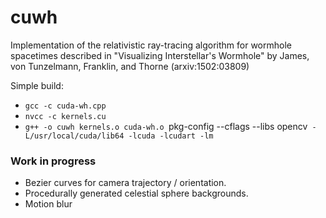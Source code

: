 # cuwh
Implementation of the relativistic ray-tracing algorithm 
for wormhole spacetimes described in "Visualizing Interstellar's Wormhole" by James, von Tunzelmann, Franklin, and Thorne (arxiv:1502:03809)

Simple build:
- `gcc -c cuda-wh.cpp`
- `nvcc -c kernels.cu`
- `g++ -o cuwh kernels.o cuda-wh.o `pkg-config --cflags --libs opencv` -L/usr/local/cuda/lib64 -lcuda -lcudart -lm`

### Work in progress
- Bezier curves for camera trajectory / orientation.  
- Procedurally generated celestial sphere backgrounds.  
- Motion blur